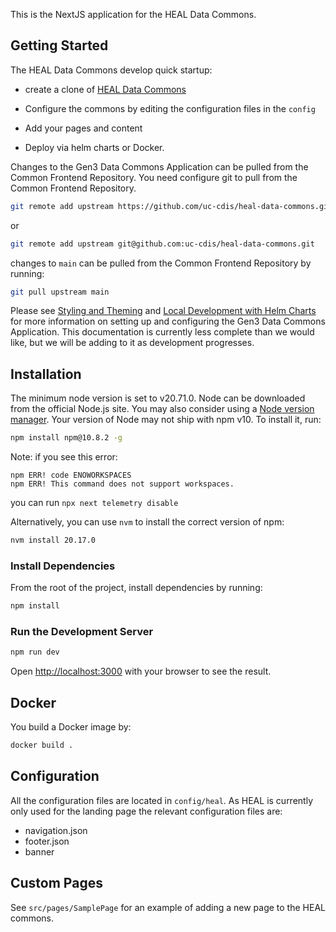 

This is the NextJS application for the HEAL Data Commons.


## Getting Started
The HEAL Data Commons develop quick startup:

* create a clone of [HEAL Data Commons](https://github.com/uc-cdis/heal-data-commons)

* Configure the commons by editing the configuration files in the ```config```

* Add your pages and content

* Deploy via helm charts or Docker.

Changes to the Gen3 Data Commons Application can be pulled from the Common Frontend Repository. You need configure git to pull from the Common Frontend Repository.
```bash
git remote add upstream https://github.com/uc-cdis/heal-data-commons.git
```
or
```bash
git remote add upstream git@github.com:uc-cdis/heal-data-commons.git
```

changes to ```main``` can be pulled from the Common Frontend Repository by running:
```bash
git pull upstream main
```

Please see [Styling and Theming](https://github.com/uc-cdis/gen3-frontend-framework/blob/develop/docs/Configuration/Styling%20and%20Theming.md) and [Local Development with Helm Charts](https://github.com/uc-cdis/gen3-frontend-framework/blob/develop/docs/Local%20Development/Using%20Helm%20Charts/Local%20Development%20with%20Helm%20Charts.md)
for more information on setting up and configuring the Gen3 Data Commons Application.
This documentation is currently less complete than we would like, but we will be adding to it as development progresses.

## Installation

The minimum node version is set to v20.71.0.
Node can be downloaded from the official Node.js site. You may also consider using a [Node version manager](https://docs.npmjs.com/cli/v7/configuring-npm/install#using-a-node-version-manager-to-install-nodejs-and-npm).
Your version of Node may not ship with npm v10. To install it, run:

```bash
npm install npm@10.8.2 -g
```

Note: if you see this error:
```
npm ERR! code ENOWORKSPACES
npm ERR! This command does not support workspaces.
```
you can run ```npx next telemetry disable```

Alternatively, you can use `nvm` to install the correct version of npm:
```bash
nvm install 20.17.0
```

### Install Dependencies

From the root of the project, install dependencies by running:

```bash
npm install
```

### Run the Development Server

```bash
npm run dev
```

Open [http://localhost:3000](http://localhost:3000) with your browser to see the result.


## Docker

You build a Docker image by:

```bash
docker build .
```

## Configuration

All the configuration files are located in ```config/heal```. As HEAL is currently only used for the landing page the
relevant configuration files are:

* navigation.json
* footer.json
* banner

## Custom Pages

See ```src/pages/SamplePage``` for an example of adding a new page to the HEAL commons.
